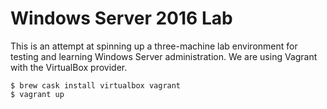 # Windows Server 2016 Lab

This is an attempt at spinning up a three-machine lab environment for testing and learning Windows Server administration. We are using Vagrant with the VirtualBox provider.

```
$ brew cask install virtualbox vagrant
$ vagrant up
```
